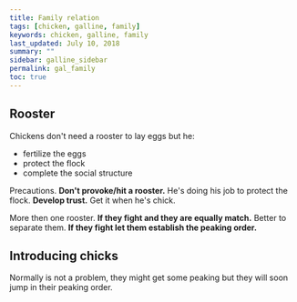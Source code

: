 ```yaml
---
title: Family relation
tags: [chicken, galline, family]
keywords: chicken, galline, family
last_updated: July 10, 2018
summary: ""
sidebar: galline_sidebar
permalink: gal_family
toc: true
---
```


## Rooster
Chickens don't need a rooster to lay eggs but he:
- fertilize the eggs
- protect the flock
- complete the social structure

Precautions.
**Don't provoke/hit a rooster.** He's doing his job to protect the flock.
**Develop trust.** Get it when he's chick.

More then one rooster.
**If they fight and they are equally match.** Better to separate them.
**If they fight let them establish the peaking order.**

## Introducing chicks
Normally is not a problem, they might get some peaking but they will soon jump in their peaking order. 
